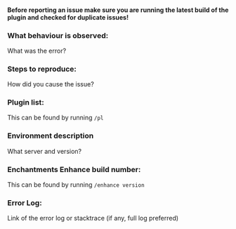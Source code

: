 #### Before reporting an issue make sure you are running the latest build of the plugin and checked for duplicate issues!

### What behaviour is observed:

What was the error?

### Steps to reproduce:

How did you cause the issue?

### Plugin list:

This can be found by running `/pl`

### Environment description

What server and version?

### Enchantments Enhance build number:

This can be found by running `/enhance version`

### Error Log:

Link of the error log or stacktrace (if any, full log preferred)
